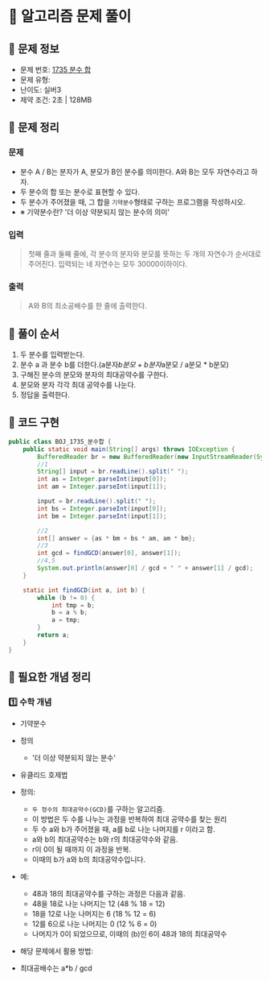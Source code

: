 # 📝 알고리즘 문제 풀이

## 🔹 문제 정보

* 문제 번호: [1735 분수 합](https://www.acmicpc.net/problem/1735)
* 문제 유형:
* 난이도: 실버3
* 제약 조건: 2초 | 128MB

## 🔹 문제 정리

### 문제

* 분수 A / B는 분자가 A, 분모가 B인 분수를 의미한다. A와 B는 모두 자연수라고 하자.
* 두 분수의 합 또는 분수로 표현할 수 있다.
* 두 분수가 주어졌을 때, 그 합을 `기약분수`형태로 구하는 프로그램을 작성하시오.
* ※ 기약분수란? '더 이상 약분되지 않는 분수의 의미'

### 입력

> 첫째 줄과 둘째 줄에, 각 분수의 분자와 분모를 뜻하는 두 개의 자연수가 순서대로 주어진다.
> 입력되는 네 자연수는 모두 30000이하이다.

### 출력

> A와 B의 최소공배수를 한 줄에 출력한다.

## 🔹 풀이 순서

1. 두 분수를 입력받는다.
2. 분수 a 과 분수 b를 더한다.(a분자*b분모 + b분자*a분모 / a분모 * b분모)
3. 구해진 분수의 분모와 분자의 최대공약수를 구한다.
4. 분모와 분자 각각 최대 공약수를 나눈다.
5. 정답을 출력한다.

## 🔹 코드 구현

```java
public class BOJ_1735_분수합 {
    public static void main(String[] args) throws IOException {
        BufferedReader br = new BufferedReader(new InputStreamReader(System.in));
        //1
        String[] input = br.readLine().split(" ");
        int as = Integer.parseInt(input[0]);
        int am = Integer.parseInt(input[1]);

        input = br.readLine().split(" ");
        int bs = Integer.parseInt(input[0]);
        int bm = Integer.parseInt(input[1]);

        //2
        int[] answer = {as * bm + bs * am, am * bm};
        //3
        int gcd = findGCD(answer[0], answer[1]);
        //4,5
        System.out.println(answer[0] / gcd + " " + answer[1] / gcd);
    }

    static int findGCD(int a, int b) {
        while (b != 0) {
            int tmp = b;
            b = a % b;
            a = tmp;
        }
        return a;
    }
}

```

## 🔹 필요한 개념 정리

### 1️⃣ 수학 개념
* 기약분수
* 정의
    * '더 이상 약분되지 않는 분수'

* 유클리드 호제법
* 정의:
    * `두 정수의 최대공약수(GCD)`를 구하는 알고리즘.
    * 이 방법은 두 수를 나누는 과정을 반복하여 최대 공약수를 찾는 원리
    * 두 수 a와 b가 주어졌을 때, a를 b로 나눈 나머지를 r 이라고 함.
    * a와 b의 최대공약수는 b와 r의 최대공약수와 같음.
    * r이 0이 될 때까지 이 과정을 반복.
    * 이때의 b가 a와 b의 최대공약수입니다.

* 예:
    * 48과 18의 최대공약수를 구하는 과정은 다음과 같음.
    * 48을 18로 나눈 나머지는 12 (48 % 18 = 12)
    * 18을 12로 나눈 나머지는 6  (18 % 12 = 6)
    * 12를 6으로 나눈 나머지는 0  (12 % 6 = 0)
    * 나머지가 0이 되었으므로, 이때의 (b)인 6이 48과 18의 최대공약수

* 해당 문제에서 활용 방법:
* 최대공배수는 a*b / gcd